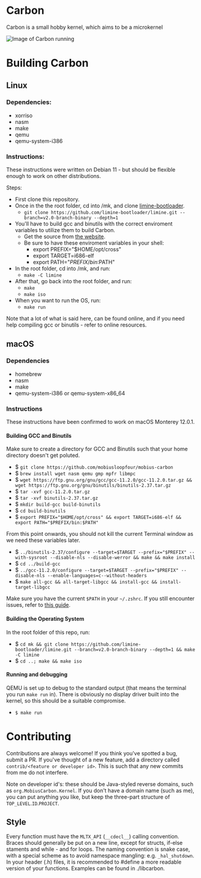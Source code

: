 # Carbon

Carbon is a small hobby kernel, which aims to be a microkernel

![Image of Carbon running](https://cdn.discordapp.com/attachments/770712465729912832/906606508920430662/Screen_Shot_2021-11-06_at_19.10.29.png)

# Building Carbon

## Linux

### Dependencies:

- xorriso
- nasm
- make
- qemu
- qemu-system-i386

### Instructions:

These instructions were written on Debian 11 - but should be flexible enough to work on other distributions.

Steps:

- First clone this repository.
- Once in the the root folder, cd into /mk, and clone [limine-bootloader](https://github.com/limine-bootloader/limine.git).
  - `git clone https://github.com/limine-bootloader/limine.git --branch=v2.0-branch-binary --depth=1`
- You'll have to build gcc and binutils with the correct enviroment variables to utilize them to build Carbon.
  - Get the source from [the website](https://ftp.gnu.org/gnu/).
  - Be sure to have these enviroment variables in your shell:
    - export PREFIX="$HOME/opt/cross"
    - export TARGET=i686-elf
    - export PATH="$PREFIX/bin:$PATH"
- In the root folder, cd into /mk, and run:
  - `make -C limine`
- After that, go back into the root folder, and run:
  - `make`
  - `make iso`
- When you want to run the OS, run:
  - `make run`

Note that a lot of what is said here, can be found online, and if you need help compiling gcc or binutils - refer to online resources.

## macOS

### Dependencies

- homebrew
- nasm
- make
- qemu-system-i386 or qemu-system-x86_64

### Instructions

These instructions have been confirmed to work on macOS Monterey 12.0.1.

#### Building GCC and Binutils

Make sure to create a directory for GCC and Binutils such that your home directory doesn't get poluted.

- $ `git clone https://github.com/mobiusloopfour/mobius-carbon`
- $ `brew install wget nasm qemu gmp mpfr libmpc`
- $ `wget https://ftp.gnu.org/gnu/gcc/gcc-11.2.0/gcc-11.2.0.tar.gz && wget https://ftp.gnu.org/gnu/binutils/binutils-2.37.tar.gz`
- $ `tar -xvf gcc-11.2.0.tar.gz`
- $ `tar -xvf binutils-2.37.tar.gz`
- $ `mkdir build-gcc build-binutils`
- $ `cd build-binutils`
- $ `export PREFIX="$HOME/opt/cross" && export TARGET=i686-elf && export PATH="$PREFIX/bin:$PATH"`

From this point onwards, you should not kill the current Terminal window as we need these variables later.

- $ `../binutils-2.37/configure --target=$TARGET --prefix="$PREFIX" --with-sysroot --disable-nls --disable-werror && make && make install`
- $ `cd ../build-gcc`
- $ `../gcc-11.2.0/configure --target=$TARGET --prefix="$PREFIX" --disable-nls --enable-languages=c--without-headers`
- $ `make all-gcc && all-target-libgcc && install-gcc && install-target-libgcc`

Make sure you have the current `$PATH` in your `~/.zshrc`. If you still encounter issues, refer to [this guide](https://web.archive.org/web/20211007210427/https://wiki.osdev.org/GCC_Cross-Compiler#Linux_Users_building_a_System_Compiler).

#### Building the Operating System

In the root folder of this repo, run:

- $ `cd mk && git clone https://github.com/limine-bootloader/limine.git --branch=v2.0-branch-binary --depth=1 && make -C limine`
- $ `cd ..; make && make iso`

#### Running and debugging

QEMU is set up to debug to the standard output (that means the terminal you run `make run` in). There is obviously no display driver built into the kernel, so this should be a suitable compromise.

- `$ make run`

# Contributing

Contributions are always welcome! If you think you've spotted a bug, submit a PR. If you've thought of a new feature, add a directory called `contrib/<feature or developer id>`. This is such that any new commits from me do not interfere.

Note on developer id's: these should be Java-styled reverse domains, such as `org.MobiusCarbon.Kernel`. If you don't have a domain name (such as me), you can put anything you like, but keep the three-part structure of `TOP_LEVEL`.`ID`.`PROJECT`. 

## Style

Every function must have the `MLTX_API` (`__cdecl__`) calling convention. Braces should generally be put on a new line, except for structs, if-else staments and while - and for loops. The naming convention is snake case, with a special scheme as to avoid namespace mangling: e.g. `_hal_shutdown`. In your header (.h) files, it is recommended to #define a more readable version of your functions. Examples can be found in ./libcarbon. 
